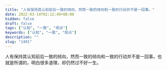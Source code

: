 ```yaml
---
title: "人有保持其认知前后一致的倾向，然而一致的倾向和一致的行动并不是一回事。"
date: 2022-03-14T02:12:49+08:00
hidden: false
draft: false
tags: ["认知", "一致", "观点"]
keywords: ["认知", "一致", "观点"]
description: ""
slug: "1401"
---
```


人有保持其认知前后一致的倾向，然而一致的倾向和一致的行动并不是一回事。也就是所谓的，明白很多道理，却仍然过不好一生。
